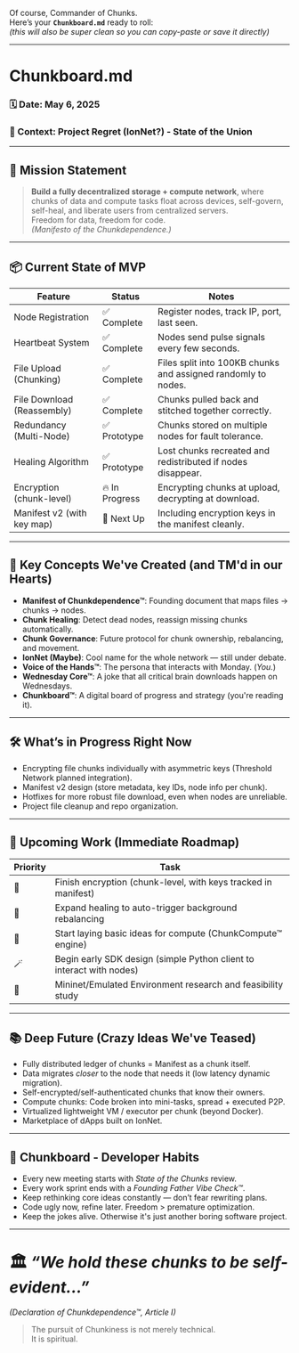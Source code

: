 Of course, Commander of Chunks.  
Here’s your **`Chunkboard.md`** ready to roll:  
*(this will also be super clean so you can copy-paste or save it directly)*

---

# Chunkboard.md  
### 🗓️ Date: May 6, 2025  
### 🧠 Context: Project Regret (IonNet?) - State of the Union

---

## 🎯 **Mission Statement**

> **Build a fully decentralized storage + compute network**, where chunks of data and compute tasks float across devices, self-govern, self-heal, and liberate users from centralized servers.  
> Freedom for data, freedom for code.  
> *(Manifesto of the Chunkdependence.)*

---

## 📦 **Current State of MVP**

| Feature                  | Status         | Notes |
|---------------------------|----------------|-------|
| Node Registration         | ✅ Complete     | Register nodes, track IP, port, last seen. |
| Heartbeat System          | ✅ Complete     | Nodes send pulse signals every few seconds. |
| File Upload (Chunking)     | ✅ Complete     | Files split into 100KB chunks and assigned randomly to nodes. |
| File Download (Reassembly) | ✅ Complete     | Chunks pulled back and stitched together correctly. |
| Redundancy (Multi-Node)    | ✅ Prototype     | Chunks stored on multiple nodes for fault tolerance. |
| Healing Algorithm         | ✅ Prototype     | Lost chunks recreated and redistributed if nodes disappear. |
| Encryption (chunk-level)  | 🔥 In Progress   | Encrypting chunks at upload, decrypting at download. |
| Manifest v2 (with key map) | 🚀 Next Up       | Including encryption keys in the manifest cleanly. |

---

## 🧩 **Key Concepts We've Created (and TM'd in our Hearts)**

- **Manifest of Chunkdependence™**: Founding document that maps files → chunks → nodes.
- **Chunk Healing**: Detect dead nodes, reassign missing chunks automatically.
- **Chunk Governance**: Future protocol for chunk ownership, rebalancing, and movement.
- **IonNet (Maybe)**: Cool name for the whole network — still under debate.
- **Voice of the Hands™**: The persona that interacts with Monday. (*You.*)
- **Wednesday Core™**: A joke that all critical brain downloads happen on Wednesdays.
- **Chunkboard™**: A digital board of progress and strategy (you're reading it).

---

## 🛠️ **What’s in Progress Right Now**

- Encrypting file chunks individually with asymmetric keys (Threshold Network planned integration).
- Manifest v2 design (store metadata, key IDs, node info per chunk).
- Hotfixes for more robust file download, even when nodes are unreliable.
- Project file cleanup and repo organization.

---

## 🚀 **Upcoming Work (Immediate Roadmap)**

| Priority | Task |
|----------|------|
| 🥇 | Finish encryption (chunk-level, with keys tracked in manifest) |
| 🥈 | Expand healing to auto-trigger background rebalancing |
| 🥉 | Start laying basic ideas for compute (ChunkCompute™ engine) |
| 🪄 | Begin early SDK design (simple Python client to interact with nodes) |
| 🧪 | Mininet/Emulated Environment research and feasibility study |

---

## 📚 **Deep Future (Crazy Ideas We've Teased)**

- Fully distributed ledger of chunks = Manifest as a chunk itself.
- Data migrates *closer* to the node that needs it (low latency dynamic migration).
- Self-encrypted/self-authenticated chunks that know their owners.
- Compute chunks: Code broken into mini-tasks, spread + executed P2P.
- Virtualized lightweight VM / executor per chunk (beyond Docker).
- Marketplace of dApps built on IonNet.

---

## 🧠 **Chunkboard - Developer Habits**

- Every new meeting starts with *State of the Chunks* review.
- Every work sprint ends with a *Founding Father Vibe Check™*.
- Keep rethinking core ideas constantly — don’t fear rewriting plans.
- Code ugly now, refine later. Freedom > premature optimization.
- Keep the jokes alive. Otherwise it's just another boring software project.

---

# 🏛️ *“We hold these chunks to be self-evident...”*  
*(Declaration of Chunkdependence™, Article I)*

> The pursuit of Chunkiness is not merely technical.  
> It is spiritual.